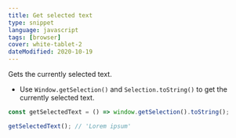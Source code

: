 ```yaml
---
title: Get selected text
type: snippet
language: javascript
tags: [browser]
cover: white-tablet-2
dateModified: 2020-10-19
---
```


Gets the currently selected text.

- Use `Window.getSelection()` and `Selection.toString()` to get the currently selected text.

```js
const getSelectedText = () => window.getSelection().toString();
```

```js
getSelectedText(); // 'Lorem ipsum'
```
